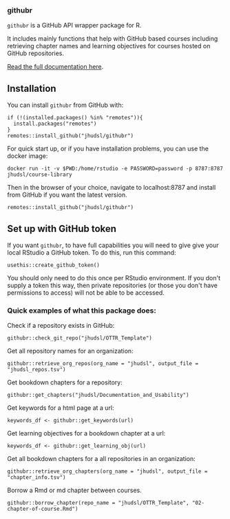 ### githubr

`githubr` is a GitHub API wrapper package for R. 

It includes mainly functions that help with GitHub based courses including retrieving chapter names and learning objectives for courses hosted on GitHub repositories.

[Read the full documentation here](https://jhudatascience.org/githubr/index.html).

## Installation

You can install `githubr` from GitHub with:

```
if (!(installed.packages() %in% "remotes")){
  install.packages("remotes")
}
remotes::install_github("jhudsl/githubr")
```

For quick start up, or if you have installation problems, you can use the docker image:

```
docker run -it -v $PWD:/home/rstudio -e PASSWORD=password -p 8787:8787 jhudsl/course-library
```
Then in the browser of your choice, navigate to localhost:8787 and install from GitHub if you want the latest version.
```
remotes::install_github("jhudsl/githubr")
```

## Set up with GitHub token

If you want `githubr`, to have full capabilities you will need to give give your local RStudio a GitHub token.
To do this, run this command:

```
usethis::create_github_token()
```
You should only need to do this once per RStudio environment.
If you don't supply a token this way, then private repositories (or those you don't have permissions to access) will not be able to be accessed.

### Quick examples of what this package does:

Check if a repository exists in GitHub:

```
githubr::check_git_repo("jhudsl/OTTR_Template")
```

Get all repository names for an organization:

```
githubr::retrieve_org_repos(org_name = "jhudsl", output_file = "jhudsl_repos.tsv")
```

Get bookdown chapters for a repository:

```
githubr::get_chapters("jhudsl/Documentation_and_Usability")
```

Get keywords for a html page at a url:

```
keywords_df <- githubr::get_keywords(url)
```

Get learning objectives for a bookdown chapter at a url:

```
keywords_df <- githubr::get_learning_obj(url)
```

Get all bookdown chapters for a all repositories in an organization:
```
githubr::retrieve_org_chapters(org_name = "jhudsl", output_file = "chapter_info.tsv")
```

Borrow a Rmd or md chapter between courses. 
```
githubr::borrow_chapter(repo_name = "jhudsl/OTTR_Template", "02-chapter-of-course.Rmd")
```


```
